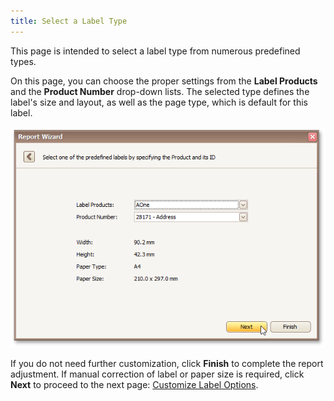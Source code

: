```yaml
---
title: Select a Label Type
---
```

This page is intended to select a label type from numerous predefined types.

On this page, you can choose the proper settings from the **Label Products** and the **Product Number** drop-down lists. The selected type defines the label's size and layout, as well as the page type, which is default for this label.

![RD_ReportWizard_Label_1](../../../../../images/Img8328.png)

If you do not need further customization, click **Finish** to complete the report adjustment. If manual correction of label or paper size is required, click **Next** to proceed to the next page: [Customize Label Options](../../../../../../interface-elements-for-desktop/articles/report-designer/report-designer-for-winforms/report-wizard/label-report/customize-label-options.md).